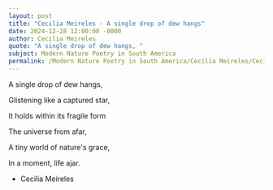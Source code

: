 ```yaml
---
layout: post
title: "Cecilia Meireles - A single drop of dew hangs"
date: 2024-12-28 12:00:00 -0000
author: Cecilia Meireles
quote: "A single drop of dew hangs, "
subject: Modern Nature Poetry in South America
permalink: /Modern Nature Poetry in South America/Cecilia Meireles/Cecilia Meireles - A single drop of dew hangs
---
```


A single drop of dew hangs, 

Glistening like a captured star,

It holds within its fragile form

The universe from afar,

A tiny world of nature's grace,

In a moment, life ajar.

- Cecilia Meireles
